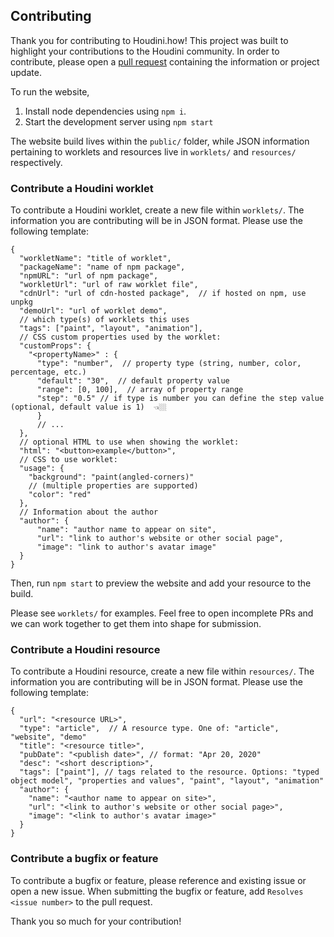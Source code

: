 ## Contributing

Thank you for contributing to Houdini.how! This project was built to highlight your contributions to the Houdini community. In order to contribute, please open a [pull request](https://opensource.com/article/19/7/create-pull-request-github) containing the information or project update.

To run the website, 

1. Install node dependencies using `npm i`. 
2. Start the development server using `npm start`

The website build lives within the `public/` folder, while JSON information pertaining to worklets and resources live in `worklets/` and `resources/` respectively.

### Contribute a Houdini worklet

To contribute a Houdini worklet, create a new file within `worklets/`. The information you are contributing will be in JSON format. Please use the following template:

```jsonc
{
  "workletName": "title of worklet",
  "packageName": "name of npm package",
  "npmURL": "url of npm package",
  "workletUrl": "url of raw worklet file",
  "cdnUrl": "url of cdn-hosted package",  // if hosted on npm, use unpkg
  "demoUrl": "url of worklet demo",
  // which type(s) of worklets this uses
  "tags": ["paint", "layout", "animation"],
  // CSS custom properties used by the worklet:
  "customProps": {
    "<propertyName>" : {
      "type": "number",  // property type (string, number, color, percentage, etc.)
      "default": "30",  // default property value
      "range": [0, 100],  // array of property range
      "step": "0.5" // if type is number you can define the step value (optional, default value is 1)  👈🏼
      }
      // ...
  },
  // optional HTML to use when showing the worklet:
  "html": "<button>example</button>",
  // CSS to use worklet:
  "usage": {
    "background": "paint(angled-corners)"
    // (multiple properties are supported)
    "color": "red"
  },
  // Information about the author
  "author": {
      "name": "author name to appear on site",
      "url": "link to author's website or other social page",
      "image": "link to author's avatar image"
  }
}
```

Then, run `npm start` to preview the website and add your resource to the build.

Please see `worklets/` for examples. Feel free to open incomplete PRs and we can work together to get them into shape for submission.

### Contribute a Houdini resource

To contribute a Houdini resource, create a new file within `resources/`. The information you are contributing will be in JSON format. Please use the following template:

```jsonc
{
  "url": "<resource URL>",
  "type": "article",  // A resource type. One of: "article", "website", "demo"
  "title": "<resource title>",
  "pubDate": "<publish date>", // format: "Apr 20, 2020"
  "desc": "<short description>",
  "tags": ["paint"], // tags related to the resource. Options: "typed object model", "properties and values", "paint", "layout", "animation"
  "author": {
    "name": "<author name to appear on site>",
    "url": "<link to author's website or other social page>",
    "image": "<link to author's avatar image>"
  }
}
```

### Contribute a bugfix or feature

To contribute a bugfix or feature, please reference and existing issue or open a new issue. When submitting the bugfix or feature, add `Resolves <issue number>` to the pull request.

Thank you so much for your contribution!
